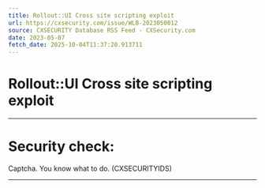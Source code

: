 ```yaml
---
title: Rollout::UI Cross site scripting exploit
url: https://cxsecurity.com/issue/WLB-2023050012
source: CXSECURITY Database RSS Feed - CXSecurity.com
date: 2023-05-07
fetch_date: 2025-10-04T11:37:20.913711
---
```


# Rollout::UI Cross site scripting exploit

---

# Security check:

Captcha. You know what to do. (CXSECURITYIDS)

---